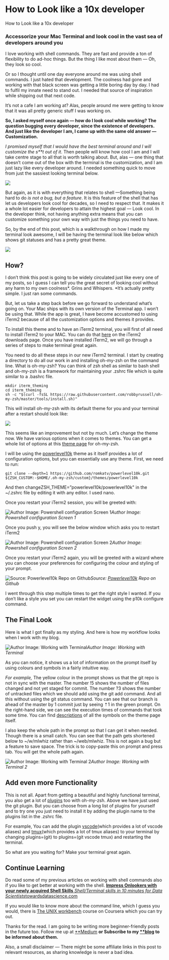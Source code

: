 
# How to Look like a 10x developer

How to Look like a 10x developer

### Accessorize your Mac Terminal and look cool in the vast sea of developers around you

I love working with shell commands. They are fast and provide a ton of flexibility to do ad-hoc things. But the thing I like most about them — Oh, they look so cool.

Or so I thought until one day everyone around me was using shell commands. I just hated that development. The coolness had gone and working with that black screen was getting a little boring day by day. I had to fulfil my innate need to stand out. I needed that source of inspiration while shipping out that next code.

It’s not a cafe I am working at? Alas, people around me were getting to know that it was all pretty generic stuff I was working on.

**So, I asked myself once again — how do I look cool while working? **The question bugging every developer, since the existence of developers. And just like the developer I am, I came up with the same old answer —** Customization.**

*I promised myself that I would have the best terminal around and I will customize the s**t out of it*. Then people will know how cool I am and I will take centre stage to all that is worth talking about. But, alas — one thing that doesn’t come out of the box with the terminal is the customization, and I am just lazy like every developer around. I needed something quick to move from just the sassiest looking terminal below.

![](https://cdn-images-1.medium.com/max/2276/1*dbD_vp_FyzM43JF4tdEwtQ.png)

But again, as it is with everything that relates to shell —Something being hard to do *is not a bug, but a feature*. It is this feature of the shell that has let us developers look cool for decades, so I need to respect that. It makes it a whole lot easier for developers to attain the highest goal — Look cool. In the developer think, not having anything extra means that you can customize something your own way with just the things you need to have.

So, by the end of this post, which is a walkthrough on how I made my terminal look awesome, I will be having the terminal look like below which shows git statuses and has a pretty great theme.

![](https://cdn-images-1.medium.com/max/2576/1*pbrnIy8NXWvKrj47lFkM5Q.png)

## How?

I don’t think this post is going to be widely circulated just like every one of my posts, so I guess I can tell you the great secret of looking cool without any harm to my own coolness*. Grins and Whispers. *It’s actually pretty simple. I just ran some commands.

But, let us take a step back before we go forward to understand what’s going on. Your Mac ships with its own version of the Terminal app. I won’t be using that. While the app is great, I have become accustomed to using iTerm2 because of all the customization options and themes it provides.

To install this theme and to have an iTerm2 terminal, you will first of all need to install iTerm2 to your MAC. You can do that [here](https://www.iterm2.com/downloads.html) on the iTerm2 downloads page. Once you have installed iTerm2, we will go through a series of steps to make terminal great again.

You need to do all these steps in our new iTerm2 terminal. I start by creating a directory to do all our work in and installing oh-my-zsh on the command line. What is oh-my-zsh? You can think of zsh shell as similar to bash shell and oh-my-zsh is a framework for maintaining your .zshrc file which is quite similar to a .bashrc file.

    mkdir iterm_theming
    cd iterm_theming
    sh -c "$(curl -fsSL https://raw.githubusercontent.com/robbyrussell/oh-my-zsh/master/tools/install.sh)"

This will install oh-my-zsh with its default theme for you and your terminal after a restart should look like:

![](https://cdn-images-1.medium.com/max/2260/1*TgBCkSTMNgHf46UdiAd25A.png)

This seems like an improvement but not by much. Let’s change the theme now. We have various options when it comes to themes. You can get a whole list of options at this [theme page](https://github.com/ohmyzsh/ohmyzsh/wiki/Themes) for oh-my-zsh.

I will be using the [powerlevel10k](https://github.com/romkatv/powerlevel10k) theme as it itself provides a lot of configuration options, but you can essentially use any theme. First, we need to run:

    git clone --depth=1 https://github.com/romkatv/powerlevel10k.git ${ZSH_CUSTOM:-$HOME/.oh-my-zsh/custom}/themes/powerlevel10k

And then changeZSH_THEME=”powerlevel10k/powerlevel10k" in the ~/.zshrc file by editing it with any editor. I used nano.

Once you restart your iTerm2 session, you will be greeted with:

![Author Image: Powershell configuration Screen 1](https://cdn-images-1.medium.com/max/2232/1*0pYyeMblrKvg8CVKBKhBOQ.png)*Author Image: Powershell configuration Screen 1*

Once you push y, you will see the below window which asks you to restart iTerm2

![Author Image: Powershell configuration Screen 2](https://cdn-images-1.medium.com/max/2204/1*S-5O31Bt1WavnYKUnumBLw.png)*Author Image: Powershell configuration Screen 2*

Once you restart your iTerm2 again, you will be greeted with a wizard where you can choose your preferences for configuring the colour and styling of your prompt.

![Source: [Powerlevel10k](https://github.com/romkatv/powerlevel10k) Repo on Github](https://cdn-images-1.medium.com/max/2000/0*Z8fD2iO0DDSkBypb.gif)*Source: [Powerlevel10k](https://github.com/romkatv/powerlevel10k) Repo on Github*

I went through this step multiple times to get the right style I wanted. If you don’t like a style you set you can restart the widget using the p10k configure command.

## The Final Look

Here is what I got finally as my styling. And here is how my workflow looks when I work with my blog.

![Author Image: Working with Terminal](https://cdn-images-1.medium.com/max/3320/1*k94XkHkHR2f-txdGWj_QgA.png)*Author Image: Working with Terminal*

As you can notice, it shows us a lot of information on the prompt itself by using colours and symbols in a fairly intuitive way.

*For example,* The yellow colour in the prompt shows us that the git repo is not in sync with the master. The number !5 shows the number of files changed and not yet staged for commit. The number ?3 shows the number of untracked files which we should add using the git add command. And all this without using the git status command. You can see that our branch is ahead of the master by 1 commit just by seeing ⇡1 in the green prompt. On the right-hand side, we can see the execution times of commands that took some time. You can find [descriptions](https://github.com/romkatv/powerlevel10k#what-do-different-symbols-in-git-status-mean) of all the symbols on the theme page itself.

I also keep the whole path in the prompt so that I can get it when needed. Though there is a small catch. You can see that the path gets shortened below to ~/w/mlwhiz rather than ~/web/mlwhiz. This is not again a bug but a feature to save space. The trick is to copy-paste this on prompt and press tab. You will get the whole path again.

![Author Image: Working with Terminal 2](https://cdn-images-1.medium.com/max/2564/1*mSgOfIASIcLChF8megNr_w.png)*Author Image: Working with Terminal 2*

## Add even more Functionality

This is not all. Apart from getting a beautiful and highly functional terminal, you also get a lot of [plugins](https://github.com/ohmyzsh/ohmyzsh/wiki/Plugins) too with oh-my-zsh. Above we have just used the git plugin. But you can choose from a long list of plugins for yourself and to try one you just need to install it by adding the plugin name to the plugins list in the .zshrc file.

For example, You can add the plugin [vscode](https://github.com/ohmyzsh/ohmyzsh/tree/master/plugins/vscode)(which provides a lot of vscode aliases) and [tmux](https://github.com/ohmyzsh/ohmyzsh/tree/master/plugins/tmux)(which provides a lot of tmux aliases) to your terminal by changing plugins=(git) to plugins=(git vscode tmux) and restarting the terminal.

So what are you waiting for? Make your terminal great again.

## Continue Learning

Do read some of my previous articles on working with shell commands also if you like to get better at working with the shell.
[**Impress Onlookers with your newly acquired Shell Skills**
*Shell/Terminal skills in 10 minutes for Data Scientists*towardsdatascience.com](https://towardsdatascience.com/impress-onlookers-with-your-newly-acquired-shell-skills-a02effb420c2)

If you would like to know more about the command line, which I guess you would, there is [The UNIX workbench](https://www.coursera.org/learn/unix?ranMID=40328&ranEAID=lVarvwc5BD0&ranSiteID=lVarvwc5BD0-EK0XnncSGKDui6jU1GFilw&siteID=lVarvwc5BD0-EK0XnncSGKDui6jU1GFilw&utm_content=2&utm_medium=partners&utm_source=linkshare&utm_campaign=lVarvwc5BD0) course on Coursera which you can try out.

Thanks for the read. I am going to be writing more beginner-friendly posts in the future too. Follow me up at [**Medium](https://medium.com/@rahul_agarwal?source=post_page---------------------------) **or Subscribe to my [**blog](https://mlwhiz.ck.page/a9b8bda70c) **to be informed about them**.**

Also, a small disclaimer — There might be some affiliate links in this post to relevant resources, as sharing knowledge is never a bad idea.
